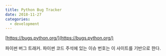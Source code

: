```yaml
---
title: Python Bug Tracker
date: 2018-11-27
categories:
  - development
---
```


[https://bugs.python.org/](https://bugs.python.org/)

파이썬 버그 트래커. 파이썬 코드 주석에 있는 이슈 번호는 이 사이트를 기반으로 한다.